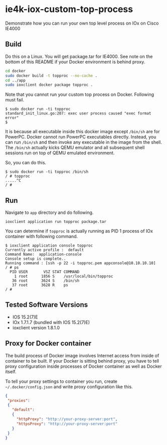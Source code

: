 # ie4k-iox-custom-top-process
Demonstrate how you can run your own top level process on IOx on Cisco IE4000

## Build

Do this on a Linux.  You will get package.tar for IE4000.
See note on the bottom of this README if your Docker environment
is behind proxy.

```sh
cd docker
sudo docker build -t topproc --no-cache .
cd ../app
sudo ioxclient docker package topproc .
```

Note that you cannot run your custom top process on Docker.
Following must fail.

```shell-session
$ sudo docker run -ti topproc
standard_init_linux.go:207: exec user process caused "exec format error"
$
```

It is because all executable inside this docker image except `/bin/sh` are
for PowerPC.  Docker cannot run PowerPC executables directly.
Instead, you can run `/bin/sh` and then invoke any executable in the image
from the shell.  The `/bin/sh` actually kicks QEMU emulator and all
subsequent shell sessions run on top of QEMU emulated environment.

So, you can do this.

```shell-session
$ sudo docker run -ti topproc /bin/sh
/ # topproc
.....^C
/ #
```

## Run

Navigate to `app` directory and do following.

```console
ioxclient application run topproc package.tar
```

You can determine if `topproc` is actually running as PID 1 process of IOx container with following command.

```shell-session
$ ioxclient application console topproc
Currently active profile :  default
Command Name:  application-console
Console setup is complete..
Running command : [ssh -p 22 -i topproc.pem appconsole@10.10.10.10]
/ # ps
  PID USER       VSZ STAT COMMAND
    1 root      1856 S    /usr/local/bin/topproc
   36 root      3624 S    /bin/sh
   37 root      3628 R    ps
/ # 
```
## Tested Software Versions

- IOS 15.2(7)E
- IOx 1.7.1.7 (bundled with IOS 15.2(7)E)
- ioxclient version 1.8.1.0

## Proxy for Docker container

The build process of Docker image involves Internet access from
inside of container to be built.  If your Docker is sitting behind
proxy, you have to tell proxy configuration inside processes of
Docker container as well as Docker itself.

To tell your proxy settings to container you run, create
`~/.docker/config.json` and write proxy configuration like this.

```json
{
 "proxies":
 {
   "default":
   {
     "httpProxy": "http://your-proxy-server:port",
     "httpsProxy": "http://your-proxy-server:port"
   }
 }
}
```